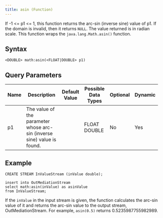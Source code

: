 ```yaml
---
title: asin (Function)
---
```


If -1 \<= p1 \<= 1, this function returns the arc-sin (inverse sine) value of p1. If the domain is invalid, then it returns `NULL`. The value returned is in radian scale. This function wraps the `java.lang.Math.asin()` function.

## Syntax

    <DOUBLE> math:asin(<FLOAT|DOUBLE> p1)

## Query Parameters

| Name | Description                                                             | Default Value | Possible Data Types | Optional | Dynamic |
|------|-------------------------------------------------------------------------|---------------|---------------------|----------|---------|
| p1   | The value of the parameter whose arc-sin (inverse sine) value is found. |               | FLOAT DOUBLE        | No       | Yes     |

## Example

    CREATE STREAM InValueStream (inValue double);

    insert into OutMediationStream
    select math:asin(inValue) as asinValue
    from InValueStream;

If the `inValue` in the input stream is given, the function calculates the arc-sin value of it and returns the arc-sin value to the output stream, OutMediationStream. For example, `asin(0.5)` returns 0.5235987755982989.
